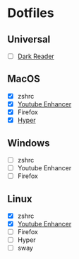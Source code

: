 # Dotfiles

## Universal

- [ ] [Dark Reader](darkReader)

## MacOS

- [x] zshrc
- [x] [Youtube Enhancer](youtubeEnhancer/macos)
- [x] Firefox
- [x] [Hyper](hyper/macos)

## Windows

- [ ] zshrc
- [ ] Youtube Enhancer
- [ ] Firefox

## Linux

- [x] zshrc
- [x] [Youtube Enhancer](youtubeEnhancer/linux)
- [ ] Firefox
- [ ] Hyper
- [ ] sway
